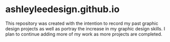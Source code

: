 # ashleyleedesign.github.io

This repository was created with the intention to record my past graphic design projects as well as portray the increase in my graphic design skills.
I plan to continue adding more of my work as more projects are completed.
